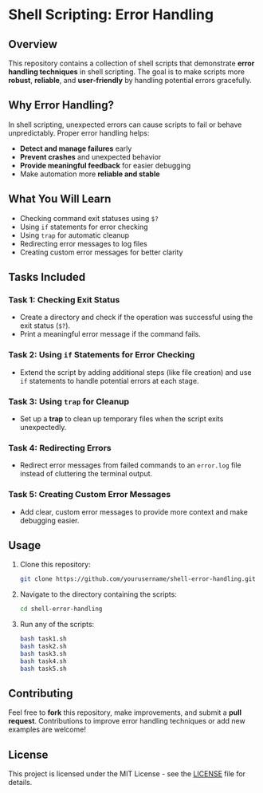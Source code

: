 # Shell Scripting: Error Handling

## Overview
This repository contains a collection of shell scripts that demonstrate **error handling techniques** in shell scripting. The goal is to make scripts more **robust**, **reliable**, and **user-friendly** by handling potential errors gracefully.

## Why Error Handling?

In shell scripting, unexpected errors can cause scripts to fail or behave unpredictably. Proper error handling helps:

- **Detect and manage failures** early
- **Prevent crashes** and unexpected behavior
- **Provide meaningful feedback** for easier debugging
- Make automation more **reliable and stable**

## What You Will Learn

- Checking command exit statuses using `$?`
- Using `if` statements for error checking
- Using `trap` for automatic cleanup
- Redirecting error messages to log files
- Creating custom error messages for better clarity

## Tasks Included

### Task 1: Checking Exit Status
- Create a directory and check if the operation was successful using the exit status (`$?`).
- Print a meaningful error message if the command fails.

### Task 2: Using `if` Statements for Error Checking
- Extend the script by adding additional steps (like file creation) and use `if` statements to handle potential errors at each stage.

### Task 3: Using `trap` for Cleanup
- Set up a **trap** to clean up temporary files when the script exits unexpectedly.

### Task 4: Redirecting Errors
- Redirect error messages from failed commands to an `error.log` file instead of cluttering the terminal output.

### Task 5: Creating Custom Error Messages
- Add clear, custom error messages to provide more context and make debugging easier.

## Usage

1. Clone this repository:
    ```bash
    git clone https://github.com/yourusername/shell-error-handling.git
    ```
   
2. Navigate to the directory containing the scripts:
    ```bash
    cd shell-error-handling
    ```

3. Run any of the scripts:
    ```bash
    bash task1.sh
    bash task2.sh
    bash task3.sh
    bash task4.sh
    bash task5.sh
    ```

## Contributing

Feel free to **fork** this repository, make improvements, and submit a **pull request**. Contributions to improve error handling techniques or add new examples are welcome!

## License

This project is licensed under the MIT License - see the [LICENSE](LICENSE) file for details.
